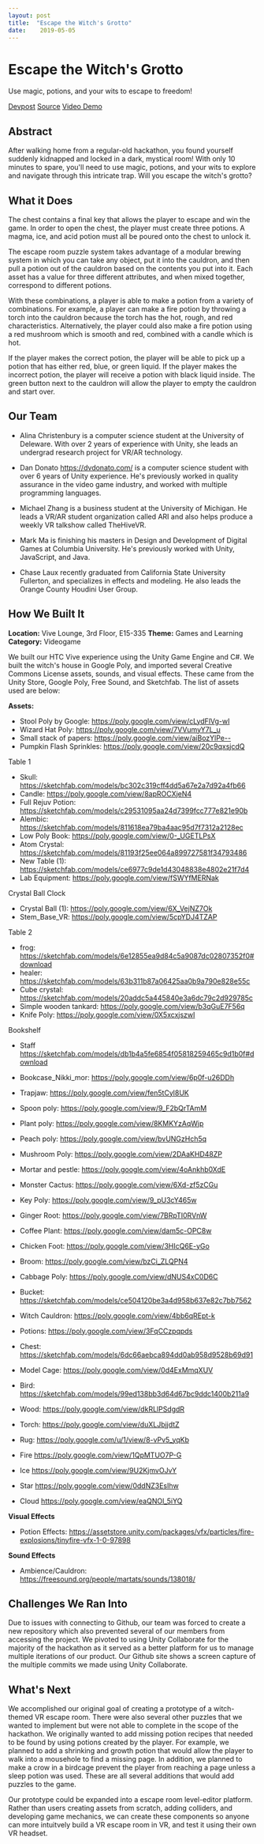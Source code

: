 ```yaml
---
layout: post
title:  "Escape the Witch's Grotto"
date:    2019-05-05
---
```


# Escape the Witch's Grotto

Use magic, potions, and your wits to escape to freedom!

[Devpost](https://devpost.com/software/virtual-escape-room-bj9lwv)
[Source](https://github.com/RealityVirtually2019/vrEscapeRoom)
[Video Demo](https://youtu.be/j4SkaYllHz4)


## Abstract
After walking home from a regular-old hackathon, you found yourself suddenly kidnapped and locked in a dark, mystical room! With only 10 minutes to spare, you'll need to use magic, potions, and your wits to explore and navigate through this intricate trap. Will you escape the witch's grotto?


## What it Does
The chest contains a final key that allows the player to escape and win the game. In order to open the chest, the player must create three potions. A magma, ice, and acid potion must all be poured onto the chest to unlock it.

The escape room puzzle system takes advantage of a modular brewing system in which you can take any object, put it into the cauldron, and then pull a potion out of the cauldron based on the contents you put into it. Each asset has a value for three different attributes, and when mixed together, correspond to different potions.

With these combinations, a player is able to make a potion from a variety of combinations. For example, a player can make a fire potion by throwing a torch into the cauldron because the torch has the hot, rough, and red characteristics. Alternatively, the player could also make a fire potion using a red mushroom which is smooth and red, combined with a candle which is hot.

If the player makes the correct potion, the player will be able to pick up a potion that has either red, blue, or green liquid. If the player makes the incorrect potion, the player will receive a potion with black liquid inside. The green button next to the cauldron will allow the player to empty the cauldron and start over.


## Our Team
- Alina Christenbury is a computer science student at the University of Deleware. With over 2 years of experience with Unity, she leads an undergrad research project for VR/AR technology.

- Dan Donato https://dvdonato.com/ is a computer science student with over 6 years of Unity experience. He's previously worked in quality assurance in the video game industry, and worked with multiple programming languages.

- Michael Zhang is a business student at the University of Michigan. He leads a VR/AR student organization called ARI and also helps produce a weekly VR talkshow called TheHiveVR.

- Mark Ma is finishing his masters in Design and Development of Digital Games at Columbia University. He's previously worked with Unity, JavaScript, and Java.

- Chase Laux recently graduated from California State University Fullerton, and specializes in effects and modeling. He also leads the Orange County Houdini User Group.


## How We Built It
**Location:** Vive Lounge, 3rd Floor, E15-335
**Theme:** Games and Learning
**Category:** Videogame

We built our HTC Vive experience using the Unity Game Engine and C#. We built the witch's house in Google Poly, and imported several Creative Commons License assets, sounds, and visual effects. These came from the Unity Store, Google Poly, Free Sound, and Sketchfab. The list of assets used are below:

**Assets:**
- Stool Poly by Google: https://poly.google.com/view/cLydFlVg-wI
- Wizard Hat Poly: https://poly.google.com/view/7VVumyY7L_u
- Small stack of papers: https://poly.google.com/view/aiBozYlPe--
- Pumpkin Flash Sprinkles: https://poly.google.com/view/20c9qxsjcdQ

Table 1
- Skull: https://sketchfab.com/models/bc302c319cff4dd5a67e2a7d92a4fb66
- Candle: https://poly.google.com/view/8apROCXjeN4  
- Full Rejuv Potion: https://sketchfab.com/models/c29531095aa24d7399fcc777e821e90b
- Alembic: https://sketchfab.com/models/811618ea79ba4aac95d7f7312a2128ec
- Low Poly Book: https://poly.google.com/view/0-_UGETLPsX
- Atom Crystal: https://sketchfab.com/models/81193f25ee064a899727581f34793486
- New Table (1): https://sketchfab.com/models/ce6977c9de1d43048838e4802e21f7d4
- Lab Equipment: https://poly.google.com/view/fSWYfMERNak

Crystal Ball Clock
- Crystal Ball (1): https://poly.google.com/view/6X_VejNZ7Ok
- Stem_Base_VR: https://poly.google.com/view/5cpYDJ4TZAP

Table 2
- frog: https://sketchfab.com/models/6e12855ea9d84c5a9087dc02807352f0#download
- healer: https://sketchfab.com/models/63b311b87a06425aa0b9a790e828e55c
- Cube crystal: https://sketchfab.com/models/20addc5a445840e3a6dc79c2d929785c
- Simple wooden tankard: https://poly.google.com/view/b3qGuE7F56q
- Knife Poly: https://poly.google.com/view/0X5xcxjszwI

Bookshelf
- Staff https://sketchfab.com/models/db1b4a5fe6854f05818259465c9d1b0f#download

- Bookcase_Nikki_mor: https://poly.google.com/view/6p0f-u26DDh

- Trapjaw: https://poly.google.com/view/fen5tCyl8UK

- Spoon poly: https://poly.google.com/view/9_F2bQrTAmM

- Plant poly: https://poly.google.com/view/8KMKYzAqWjp

- Peach poly: https://poly.google.com/view/bvUNGzHch5q
- Mushroom Poly: https://poly.google.com/view/2DAaKHD48ZP
- Mortar and pestle: https://poly.google.com/view/4oAnkhb0XdE
- Monster Cactus: https://poly.google.com/view/6Xd-zf5zCGu
- Key Poly: https://poly.google.com/view/9_pU3cY465w
- Ginger Root: https://poly.google.com/view/7BRpTI0RVnW
- Coffee Plant: https://poly.google.com/view/dam5c-OPC8w
- Chicken Foot: https://poly.google.com/view/3HIcQ6E-yGo
- Broom: https://poly.google.com/view/bzCi_ZLQPN4
- Cabbage Poly: https://poly.google.com/view/dNUS4xC0D6C

- Bucket: https://sketchfab.com/models/ce504120be3a4d958b637e82c7bb7562

- Witch Cauldron: https://poly.google.com/view/4bb6qREpt-k

- Potions: https://poly.google.com/view/3FqCCzpqpds

- Chest: https://sketchfab.com/models/6dc66aebca894dd0ab958d9528b69d91

- Model Cage: https://poly.google.com/view/0d4ExMmqXUV
- Bird: https://sketchfab.com/models/99ed138bb3d64d67bc9ddc1400b211a9
- Wood: https://poly.google.com/view/dkRLlPSdgdR

- Torch: https://poly.google.com/view/duXLJbjjdtZ

- Rug: https://poly.google.com/u/1/view/8-vPv5_yqKb

- Fire https://poly.google.com/view/1QpMTUO7P-G
- Ice https://poly.google.com/view/9U2KjmvOJvY
- Star https://poly.google.com/view/0ddNZ3EsIhw
- Cloud https://poly.google.com/view/eaQNOl_5iYQ

**Visual Effects**
- Potion Effects: https://assetstore.unity.com/packages/vfx/particles/fire-explosions/tinyfire-vfx-1-0-97898

**Sound Effects**
- Ambience/Cauldron: https://freesound.org/people/martats/sounds/138018/


## Challenges We Ran Into
Due to issues with connecting to Github, our team was forced to create a new repository which also prevented several of our members from accessing the project. We pivoted to using Unity Collaborate for the majority of the hackathon as it served as a better platform for us to manage multiple iterations of our product. Our Github site shows a screen capture of the multiple commits we made using Unity Collaborate.  


## What's Next
We accomplished our original goal of creating a prototype of a witch-themed VR escape room. There were also several other puzzles that we wanted to implement but were not able to complete in the scope of the hackathon. We originally wanted to add missing potion recipes that needed to be found by using potions created by the player. For example, we planned to add a shrinking and growth potion that would allow the player to walk into a mousehole to find a missing page. In addition, we planned to make a crow in a birdcage prevent the player from reaching a page unless a sleep potion was used. These are all several additions that would add puzzles to the game.

Our prototype could be expanded into a escape room level-editor platform. Rather than users creating assets from scratch, adding colliders, and developing game mechanics, we can create these components so anyone can more intuitvely build a VR escape room in VR, and test it using their own VR headset.
